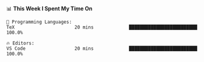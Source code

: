 <!--START_SECTION:waka-->
📊 **This Week I Spent My Time On** 

```text
💬 Programming Languages: 
TeX                      20 mins             █████████████████████████   100.0%

🔥 Editors: 
VS Code                  20 mins             █████████████████████████   100.0%

```


<!--END_SECTION:waka-->